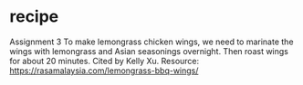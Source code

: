 # recipe
Assignment 3
To make lemongrass chicken wings, we need to marinate the wings with lemongrass and Asian seasonings overnight. Then roast wings for about 20 minutes. Cited by Kelly Xu. Resource: https://rasamalaysia.com/lemongrass-bbq-wings/

